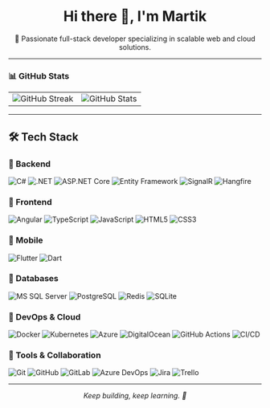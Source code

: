 <h1 align="center">Hi there 👋, I'm Martik</h1>
<p align="center">
  🚀 Passionate full-stack developer specializing in scalable web and cloud solutions.
</p>

---

### 📊 GitHub Stats

<table>
  <tr>
    <td>
      <img src="https://streak-stats.demolab.com?user=Martik2002&theme=default&border_radius=5" alt="GitHub Streak" />
    </td>
    <td>
      <img src="https://github-readme-stats.vercel.app/api?username=Martik2002&show_icons=true&theme=default&hide_border=true" alt="GitHub Stats" />
    </td>
  </tr>
</table>

---

## 🛠 Tech Stack

### 🔹 Backend
![C#](https://img.shields.io/badge/C%23-239120?style=flat&logo=c-sharp&logoColor=white)
![.NET](https://img.shields.io/badge/.NET-512BD4?style=flat&logo=dotnet&logoColor=white)
![ASP.NET Core](https://img.shields.io/badge/ASP.NET_Core-512BD4?style=flat&logo=dotnet&logoColor=white)
![Entity Framework](https://img.shields.io/badge/Entity_Framework-512BD4?style=flat)
![SignalR](https://img.shields.io/badge/SignalR-512BD4?style=flat)
![Hangfire](https://img.shields.io/badge/Hangfire-FF6C37?style=flat)

### 🔹 Frontend
![Angular](https://img.shields.io/badge/Angular-DD0031?style=flat&logo=angular&logoColor=white)
![TypeScript](https://img.shields.io/badge/TypeScript-007ACC?style=flat&logo=typescript&logoColor=white)
![JavaScript](https://img.shields.io/badge/JavaScript-F7DF1E?style=flat&logo=javascript&logoColor=black)
![HTML5](https://img.shields.io/badge/HTML5-E34F26?style=flat&logo=html5&logoColor=white)
![CSS3](https://img.shields.io/badge/CSS3-1572B6?style=flat&logo=css3&logoColor=white)

### 🔹 Mobile
![Flutter](https://img.shields.io/badge/Flutter-02569B?style=flat&logo=flutter&logoColor=white)
![Dart](https://img.shields.io/badge/Dart-0175C2?style=flat&logo=dart&logoColor=white)

### 🔹 Databases
![MS SQL Server](https://img.shields.io/badge/SQL_Server-CC2927?style=flat&logo=microsoft-sql-server&logoColor=white)
![PostgreSQL](https://img.shields.io/badge/PostgreSQL-336791?style=flat&logo=postgresql&logoColor=white)
![Redis](https://img.shields.io/badge/Redis-DC382D?style=flat&logo=redis&logoColor=white)
![SQLite](https://img.shields.io/badge/SQLite-003B57?style=flat&logo=sqlite&logoColor=white)

### 🔹 DevOps & Cloud
![Docker](https://img.shields.io/badge/Docker-2496ED?style=flat&logo=docker&logoColor=white)
![Kubernetes](https://img.shields.io/badge/Kubernetes-326CE5?style=flat&logo=kubernetes&logoColor=white)
![Azure](https://img.shields.io/badge/Azure-0078D4?style=flat&logo=microsoft-azure&logoColor=white)
![DigitalOcean](https://img.shields.io/badge/DigitalOcean-0080FF?style=flat&logo=digitalocean&logoColor=white)
![GitHub Actions](https://img.shields.io/badge/GitHub_Actions-2088FF?style=flat&logo=github-actions&logoColor=white)
![CI/CD](https://img.shields.io/badge/CI/CD-2088FF?style=flat)

### 🔹 Tools & Collaboration
![Git](https://img.shields.io/badge/Git-F05032?style=flat&logo=git&logoColor=white)
![GitHub](https://img.shields.io/badge/GitHub-181717?style=flat&logo=github&logoColor=white)
![GitLab](https://img.shields.io/badge/GitLab-FC6D26?style=flat&logo=gitlab&logoColor=white)
![Azure DevOps](https://img.shields.io/badge/Azure_DevOps-0078D7?style=flat&logo=azure-devops&logoColor=white)
![Jira](https://img.shields.io/badge/Jira-0052CC?style=flat&logo=jira&logoColor=white)
![Trello](https://img.shields.io/badge/Trello-0052CC?style=flat&logo=trello&logoColor=white)


---

<p align="center">
  <i>Keep building, keep learning. 🚀</i>
</p>
